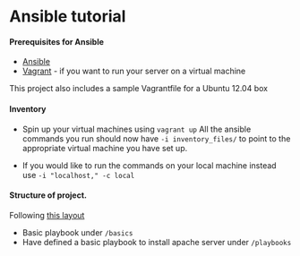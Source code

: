 Ansible tutorial
================

#### Prerequisites for Ansible

- [Ansible](http://docs.ansible.com/ansible/intro_installation.html)
- [Vagrant](https://www.vagrantup.com/docs/installation/) - if you want to run your server on a virtual machine

This project also includes a sample Vagrantfile for a Ubuntu 12.04 box

#### Inventory

- Spin up your virtual machines using
	`vagrant up`
	All the ansible commands you run should now have `-i inventory_files/` to point to the appropriate virtual machine you have set up.

- If you would like to run the commands on your local machine instead use `-i "localhost," -c local`


#### Structure of project.

Following [this layout](http://docs.ansible.com/ansible/playbooks_best_practices.html#alternative-directory-layout)

- Basic playbook under `/basics`
- Have defined a basic playbook to install apache server under `/playbooks`

